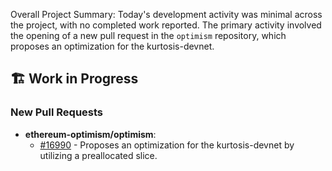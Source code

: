 Overall Project Summary:
Today's development activity was minimal across the project, with no completed work reported. The primary activity involved the opening of a new pull request in the `optimism` repository, which proposes an optimization for the kurtosis-devnet.

## 🏗️ Work in Progress
### New Pull Requests
*   **ethereum-optimism/optimism**:
    *   [#16990](https://github.com/ethereum-optimism/optimism/pull/16990) - Proposes an optimization for the kurtosis-devnet by utilizing a preallocated slice.